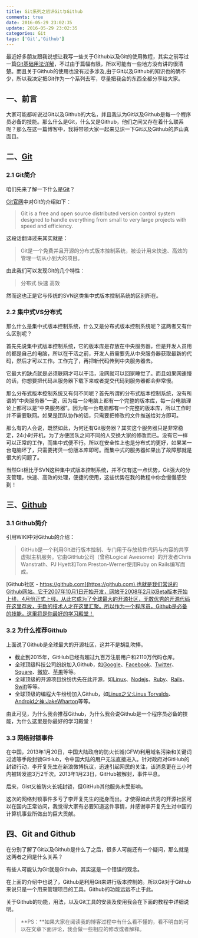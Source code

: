 ```yaml
---
title: Git系列之初识Git与Github
comments: true
date: 2016-05-29 23:02:35
update: 2016-05-29 23:02:35
categories: Git
tags: ['Git','Github']
---
```


最近好多朋友跟我说想让我写一些关于Github以及Git的使用教程，其实之前写过一篇[Git基础用法详解](http://dkylin.com/archives/2016/git-base-usage-summary.html)，不过由于篇幅有限，所以可能有一些地方没有讲的很清楚。而且关于Github的使用也没有过多涉及,由于Git以及Github的知识也的确不少，所以我决定把Git作为一个系列去写，尽量把我会的东西全都分享给大家。

<!-- more -->

## 一、前言

大家可能都听说过Git以及Github的大名，并且我认为Git以及Github是每一个程序员必备的技能。那么什么是Git，什么又是Github，他们之间又存在着什么联系呢？那么在这一篇博客中，我将带领大家一起来见识一下Git以及Github的庐山真面目。

## 二、[Git](http://git-scm.com)

### 2.1 Git简介

咱们先来了解一下什么是[Git](http://git-scm.com)？

[Git官网](http://git-scm.com)中对Git的介绍如下：

> Git is a free and open source distributed version control system designed to handle everything from small to very large projects with speed and efficiency.

这段话翻译过来其实就是：

> Git是一个免费并且开源的分布式版本控制系统，被设计用来快速、高效的管理一切从小到大的项目。

由此我们可以发现Git的几个特性：

> 分布式
> 快速
> 高效

然而这也正是它与传统的SVN这类集中式版本控制系统的区别所在。

### 2.2 集中式VS分布式

那么什么是集中式版本控制系统，什么又是分布式版本控制系统呢？这两者又有什么区别呢？

首先先说集中式版本控制系统，它的版本库是存放在中央服务器，但是开发人员用的都是自己的电脑，所以在干活之前，开发人员需要先从中央服务器获取最新的代码，然后才可以工作。工作完了，再把新代码传到中央服务器去。

它最大的缺点就是必须联网才可以干活，没网就可以回家睡觉了。而且如果网速慢的话，你想要把代码从服务器下载下来或者提交代码到服务器都会非常慢。

那么分布式版本控制系统又有何不同呢？首先所谓的分布式版本控制系统，没有所谓的“中央服务器”一说，因为每一台电脑上都有一个完整的版本库，每一台电脑理论上都可以是“中央服务器”。因为每一台电脑都有一个完整的版本库，所以工作时并不需要联网。如果是团队协作的话，只需要把修改的文件推送给对方即可。

那么有的人会说，既然如此，为何还有Git服务器？其实这个服务器只是非常稳定，24小时开机，为了方便团队之间不同的人交换大家的修改而已。没有它一样可以正常的工作，而集中式便不行。所以在安全性上也是分布式的更好，如果某一台电脑坏了，只需要拷贝一份版本库即可。而集中式的服务器如果出了故障那就是很大的问题了。

当然Git相比于SVN这种集中式版本控制系统，并不仅有这一点优势，Git强大的分支管理，快速、高效的处理，便捷的使用，这些优势在我的教程中你会慢慢感受到！

## 三、[Github](https://github.com)

### 3.1 Github简介

引用WIKI中对Github的介绍：

> GitHub是一个利用Git进行版本控制、专门用于存放软件代码与内容的共享虚拟主机服务。它由GitHub公司（曾称Logical Awesome）的开发者Chris Wanstrath、PJ Hyett和Tom Preston-Werner使用Ruby on Rails编写而成。

[Github社区 - https://github.com](https://github.com),也就是我们常说的Github网站。它于2007年10月1日开始开发，网站于2008年2月以Beta版本开始上线，4月份正式上线。从此它成为了全球最大的开源社区，无数优秀的开源代码在这里存放，无数的技术人才在这里汇聚。所以作为一个程序员，Github是必备的技能，这里将是你最好的学习殿堂！

### 3.2 为什么推荐Github

上面说了Github是全球最大的开源社区，这并不是胡乱吹捧。

- 截止到2015年，GitHub已经有超过九百万注册用户和2110万代码仓库。
- 全球顶级科技公司纷纷加入Github，如[Google](https://github.com/google)、[Facebook](https://github.com/facebook)、[Twitter](https://github.com/twitter)、[Square](https://github.com/square)、[微软](https://github.com/microsoft)、[苹果](https://github.com/apple)等等。
- 全球顶级的开源项目纷纷优先在此开源，如[Linux](https://github.com/torvalds/linux)、[Nodejs](https://github.com/nodejs/node)、[Ruby](https://github.com/ruby/ruby)、[Rails](https://github.com/rails/rails)、[Swift](https://github.com/apple/swift)等等。
- 全球顶级的编程大牛纷纷加入Github，如[Linux之父:Linus Torvalds](https://github.com/torvalds)、[Android之神:JakeWharton](https://github.com/JakeWharton)等等。

由此可见，为什么我会推荐Github，为什么我会说Github是一个程序员必备的技能，为什么这里是你最好的学习殿堂！

### 3.3 网络封锁事件

在中国，2013年1月20日，中国大陆政府的防火长城(GFW)利用域名污染和关键词过滤等手段封锁GitHub，令中国大陆的用户无法直接进入。针对政府对GitHub的封锁行动，李开复先生在新浪微博抗议，迅速引起网民的关注，该消息更在三小时内被转发逾3万2千次。2013年1月23日，GitHub被解封，事件平息。

后来，Gist又被防火长城封锁，但GitHub其他服务未受影响。

这次的网络封锁事件多亏了李开复先生的挺身而出，才使得如此优秀的开源社区可以在国内正常访问，我觉得大家有必要知道这件事情，并感谢李开复先生对中国的计算机事业所做出的巨大贡献。

## 四、Git and Github

在分别了解了Git以及Github是什么了之后，很多人可能还有一个疑问，那么就是这两者之间是什么关系？

有些人可能认为Git就是Github，其实这是一个错误的观念。

在上面的介绍中也说了，Github是利用Git来进行版本控制的。所以Git对于Github来说只是一个用来管理项目的工具。Github的功能远远不止于此。

关于Github的功能，用法，以及Git工具的安装及使用我会在下面的教程中详细说明。

> **PS：**如果大家在阅读我的博客过程中有什么看不懂的，看不明白的可以在文章下面评论，我会做一些相应的修改或者解释。